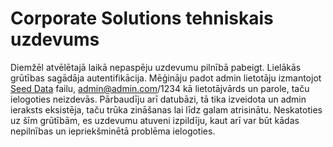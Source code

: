 # Corporate Solutions tehniskais uzdevums
Diemžēl atvēlētajā laikā nepaspēju uzdevumu pilnībā pabeigt. Lielākās grūtības sagādāja autentifikācija. Mēģināju padot admin lietotāju izmantojot [Seed Data](https://github.com/PeterisEcis/CorporateSolutions/blob/master/CorporateSolutions/Data/SeedData.cs) failu, admin@admin.com/1234 kā lietotājvārds un parole, taču ielogoties neizdevās. Pārbaudīju arī datubāzi, tā tika izveidota un admin ieraksts eksistēja, taču trūka zināšanas lai līdz galam atrisinātu.
Neskatoties uz šīm grūtībām, es uzdevumu atuveni izpildīju, kaut arī var būt kādas nepilnības un iepriekšminētā problēma ielogoties.

